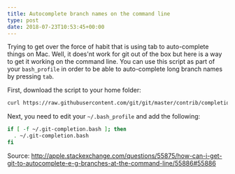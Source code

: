```yaml
---
title: Autocomplete branch names on the command line
type: post
date: 2018-07-23T10:53:45+00:00
---
```

Trying to get over the force of habit that is using tab to auto-complete things on Mac. Well, it does'nt work for git out of the box but here is a way to get it working on the command line. You can use this script as part of your `bash_profile` in order to be able to auto-complete long branch names by pressing `tab`.

First, download the script to your home folder:
```bash
curl https://raw.githubusercontent.com/git/git/master/contrib/completion/git-completion.bash -o ~/.git-completion.bash
```
Next, you need to edit your `~/.bash_profile` and add the following:
```bash
if [ -f ~/.git-completion.bash ]; then
  . ~/.git-completion.bash
fi
```
Source: <http://apple.stackexchange.com/questions/55875/how-can-i-get-git-to-autocomplete-e-g-branches-at-the-command-line/55886#55886>
